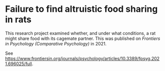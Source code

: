 # Failure to find altruistic food sharing in rats
 
This research project examined whether, and under what conditions, a rat might share food with its cagemate partner.  This was published on *Frontiers in Psychology (Comparative Psychology)* in 2021.  

See https://www.frontiersin.org/journals/psychology/articles/10.3389/fpsyg.2021.696025/full.  
